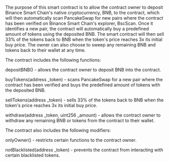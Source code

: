 The purpose of this smart contract is to allow the contract owner to deposit Binance Smart Chain's native cryptocurrency, BNB, to the contract, which will then automatically scan PancakeSwap for new pairs where the contract has been verified on Binance Smart Chain's explorer, BscScan. Once it identifies a new pair, the contract will automatically buy a predefined amount of tokens using the deposited BNB. The smart contract will then sell 33% of the tokens back to BNB when the token's price reaches 3x its initial buy price. The owner can also choose to sweep any remaining BNB and tokens back to their wallet at any time.

The contract includes the following functions:

depositBNB() - allows the contract owner to deposit BNB into the contract.

buyTokens(address _token) - scans PancakeSwap for a new pair where the contract has been verified and buys the predefined amount of tokens with the deposited BNB.

sellTokens(address _token) - sells 33% of the tokens back to BNB when the token's price reaches 3x its initial buy price.

withdraw(address _token, uint256 _amount) - allows the contract owner to withdraw any remaining BNB or tokens from the contract to their wallet.

The contract also includes the following modifiers:

onlyOwner() - restricts certain functions to the contract owner.

notBlacklisted(address _token) - prevents the contract from interacting with certain blacklisted tokens.
